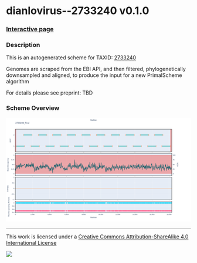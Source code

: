 # dianlovirus--2733240 v0.1.0

### [Interactive page](https://chrisgkent.github.io/schemes/dianlovirus--2733240-1000-v0.1.0)

### Description

This is an autogenerated scheme for TAXID: [2733240](https://www.ncbi.nlm.nih.gov/Taxonomy/Browser/wwwtax.cgi?mode=Info&id=2733240&lvl=3&lin=f&keep=1&srchmode=1&unlock)

Genomes are scraped from the EBI API, and then filtered, phylogenetically downsampled and aligned, to produce the input for a new PrimalScheme algorithm

For details please see preprint: TBD

### Scheme Overview

![Alt text](work/2733240_final.png '2733240_final.png')

------------------------------------------------------------------------

This work is licensed under a [Creative Commons Attribution-ShareAlike 4.0 International License](http://creativecommons.org/licenses/by-sa/4.0/) 

![](https://i.creativecommons.org/l/by-sa/4.0/88x31.png)